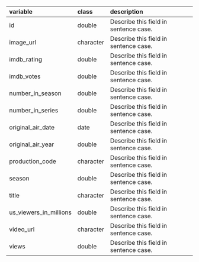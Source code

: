 |variable               |class     |description                           |
|:----------------------|:---------|:-------------------------------------|
|id                     |double    |Describe this field in sentence case. |
|image_url              |character |Describe this field in sentence case. |
|imdb_rating            |double    |Describe this field in sentence case. |
|imdb_votes             |double    |Describe this field in sentence case. |
|number_in_season       |double    |Describe this field in sentence case. |
|number_in_series       |double    |Describe this field in sentence case. |
|original_air_date      |date      |Describe this field in sentence case. |
|original_air_year      |double    |Describe this field in sentence case. |
|production_code        |character |Describe this field in sentence case. |
|season                 |double    |Describe this field in sentence case. |
|title                  |character |Describe this field in sentence case. |
|us_viewers_in_millions |double    |Describe this field in sentence case. |
|video_url              |character |Describe this field in sentence case. |
|views                  |double    |Describe this field in sentence case. |

